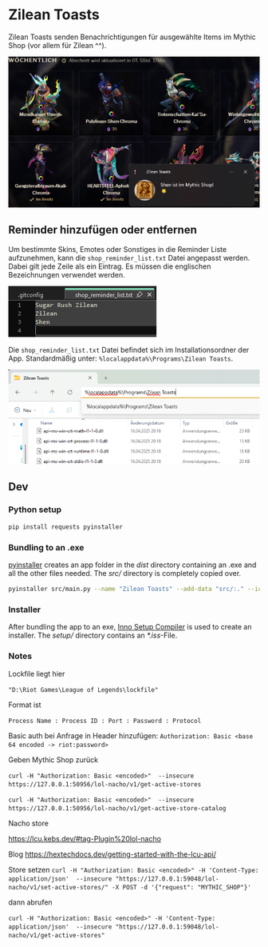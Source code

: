 # Zilean Toasts
Zilean Toasts senden Benachrichtigungen für ausgewählte Items im Mythic Shop (vor allem für Zilean ^^).

![zilean_toast_notification_demo](docs/zilean_toast_notification_demo.png)

## Reminder hinzufügen oder entfernen
Um bestimmte Skins, Emotes oder Sonstiges in die Reminder Liste aufzunehmen, kann die `shop_reminder_list.txt` Datei angepasst werden. 
Dabei gilt jede Zeile als ein Eintrag. Es müssen die englischen Bezeichnungen verwendet werden.

![shop_reminder_list_edit](docs/shop_reminder_list_edit.png)

Die `shop_reminder_list.txt` Datei befindet sich im Installationsordner der App. Standardmäßig unter: `%localappdata%\Programs\Zilean Toasts`.

![install_directory.png](docs/install_directory.png)


## Dev

### Python setup
```bash
pip install requests pyinstaller
```

### Bundling to an .exe
[pyinstaller](https://pyinstaller.org/en/stable/) creates an app folder in the _dist_ directory containing an .exe and all the other files needed. The _src/_ directory is completely copied over.

```bash
pyinstaller src/main.py --name "Zilean Toasts" --add-data "src/:." --icon "setup/app_icon.ico" --contents-directory "." --noconfirm --noconsole
```

### Installer
After bundling the app to an exe, [Inno Setup Compiler](https://jrsoftware.org/isdl.php) is used to create an installer. The _setup/_ directory contains an _*.iss_-File.


### Notes

Lockfile liegt hier

`"D:\Riot Games\League of Legends\lockfile"`

Format ist

`Process Name : Process ID : Port : Password : Protocol`

Basic auth bei Anfrage in Header hinzufügen:
`Authorization: Basic <base 64 encoded -> riot:password>`

Geben Mythic Shop zurück

`curl -H "Authorization: Basic <encoded>"  --insecure https://127.0.0.1:50956/lol-nacho/v1/get-active-stores`

`curl -H "Authorization: Basic <encoded>"  --insecure https://127.0.0.1:50956/lol-nacho/v1/get-active-store-catalog`

Nacho store

https://lcu.kebs.dev/#tag-Plugin%20lol-nacho

Blog
https://hextechdocs.dev/getting-started-with-the-lcu-api/





Store setzen
`curl -H "Authorization: Basic <encoded>" -H 'Content-Type: application/json'  --insecure "https://127.0.0.1:59048/lol-nacho/v1/set-active-stores/" -X POST -d '{"request": "MYTHIC_SHOP"}'`

dann abrufen

`curl -H "Authorization: Basic <encoded>" -H 'Content-Type: application/json'  --insecure "https://127.0.0.1:59048/lol-nacho/v1/get-active-stores"`
